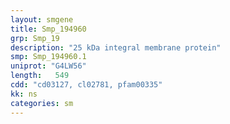 ```yaml
---
layout: smgene
title: Smp_194960
grp: Smp_19
description: "25 kDa integral membrane protein"
smp: Smp_194960.1
uniprot: "G4LW56"
length:   549
cdd: "cd03127, cl02781, pfam00335"
kk: ns
categories: sm
---
```

